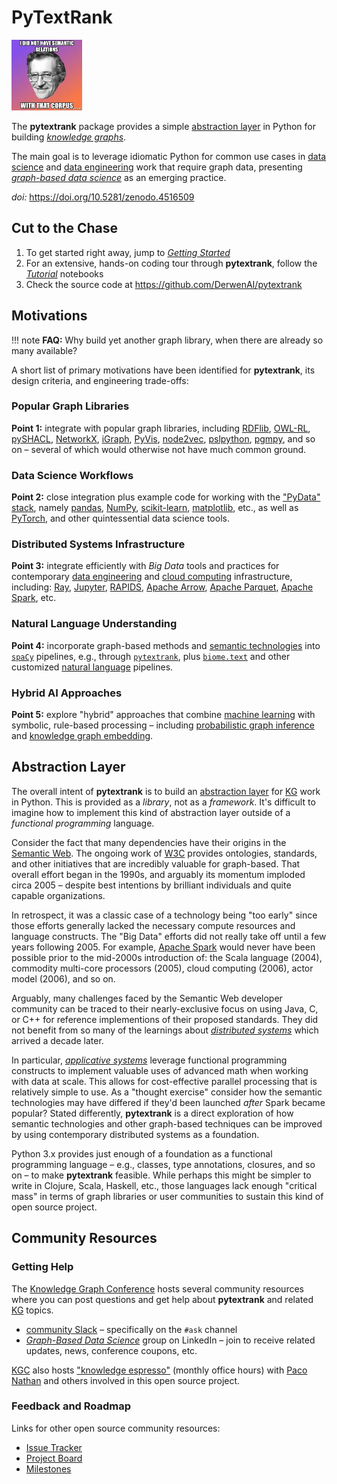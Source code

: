 # PyTextRank

<img src="assets/noam.jpg" width="113" alt="I did not have semantic relations with that corpus"/>

The **pytextrank** package provides a simple
[abstraction layer](glossary/#abstraction-layer)
in Python for building
[*knowledge graphs*](glossary/#knowledge-graph).

The main goal is to leverage idiomatic Python for common use cases in 
[data science](glossary/#data-science)
and 
[data engineering](glossary/#data-engineering)
work that require graph data, presenting 
[*graph-based data science*](glossary/#graph-based-data-science)
as an emerging practice.

*doi:* <https://doi.org/10.5281/zenodo.4516509>


## Cut to the Chase

  1. To get started right away, jump to [*Getting Started*](start/)
  1. For an extensive, hands-on coding tour through **pytextrank**, follow the [*Tutorial*](tutorial/) notebooks
  1. Check the source code at <https://github.com/DerwenAI/pytextrank>


## Motivations

!!! note
    **FAQ:** Why build yet another graph library, when there are already so many available?

A short list of primary motivations have been identified for
**pytextrank**, its design criteria, and engineering trade-offs:


### Popular Graph Libraries

**Point 1:**
integrate with popular graph libraries, including 
[RDFlib](https://rdflib.readthedocs.io/),
[OWL-RL](https://owl-rl.readthedocs.io/),
[pySHACL](https://github.com/RDFLib/pySHACL),
[NetworkX](https://networkx.org/),
[iGraph](https://igraph.org/python/),
[PyVis](https://pyvis.readthedocs.io/), 
[node2vec](http://snap.stanford.edu/node2vec/),
[pslpython](https://psl.linqs.org/),
[pgmpy](https://pgmpy.org/),
and so on –
several of which would otherwise not have much common ground.


### Data Science Workflows

**Point 2:**
close integration plus example code for working with the
["PyData" stack](https://numfocus.org/sponsored-projects),
namely
[pandas](https://pandas.pydata.org/),
[NumPy](https://numpy.org/),
[scikit-learn](https://scikit-learn.org/),
[matplotlib](https://matplotlib.org/),
etc.,
as well as
[PyTorch](https://pytorch.org/),
and other quintessential data science tools.


### Distributed Systems Infrastructure

**Point 3:**
integrate efficiently with *Big Data* tools and practices for contemporary
[data engineering](glossary/#data-engineering)
and
[cloud computing](glossary/#cloud-computing)
infrastructure, including:
[Ray](https://ray.io/),
[Jupyter](https://jupyter.org/),
[RAPIDS](https://rapids.ai/),
[Apache Arrow](https://arrow.apache.org/),
[Apache Parquet](https://parquet.apache.org/),
[Apache Spark](https://spark.apache.org/),
etc.


### Natural Language Understanding

**Point 4:**
incorporate graph-based methods and
[semantic technologies](glossary/#semantic-technologies)
into
[`spaCy`](https://spacy.io/) pipelines, e.g., through 
[`pytextrank`](https://github.com/DerwenAI/pytextrank/), 
plus
[`biome.text`](https://www.recogn.ai/biome-text/)
and other customized
[natural language](glossary/#natural-language)
pipelines.


### Hybrid AI Approaches

**Point 5:**
explore "hybrid" approaches that combine 
[machine learning](glossary/#machine-learning)
with
symbolic, rule-based processing – including 
[probabilistic graph inference](glossary/#probabilistic-graph-inference)
and
[knowledge graph embedding](glossary/#knowledge-graph-embedding).


## Abstraction Layer

The overall intent of **pytextrank** is to build an
[abstraction layer](glossary/#abstraction-layer)
for [KG](glossary/#kg) work in Python.
This is provided as a *library*, not as a *framework*.
It's difficult to imagine how to implement this kind of abstraction
layer outside of a *functional programming* language.

Consider the fact that many dependencies have their origins in the
[Semantic Web](glossary/#semantic-web).
The ongoing work of [W3C](glossary/#w3c)
provides ontologies, standards, and other initiatives that are incredibly
valuable for graph-based.
That overall effort began in the 1990s, and arguably its momentum
imploded circa 2005 – despite best intentions by brilliant individuals
and quite capable organizations.

In retrospect, it was a classic case of a technology being "too early"
since those efforts generally lacked the necessary compute resources
and language constructs.
The "Big Data" efforts did not really take off until a few years 
following 2005.
For example, [Apache Spark](glossary/#apache-spark) would never have 
been possible prior to the mid-2000s introduction of:
the Scala language (2004),
commodity multi-core processors (2005),
cloud computing (2006),
actor model (2006),
and so on.

Arguably, many challenges faced by the Semantic Web developer
community can be traced to their nearly-exclusive focus on using Java,
C, or C++ for reference implementions of their proposed standards.
They did not benefit from so many of the learnings about
[*distributed systems*](glossary/#distributed-systems) which
arrived a decade later.

In particular, [*applicative systems*](glossary/#applicative-systems)
leverage functional programming constructs to implement valuable uses
of advanced math when working with data at scale.
This allows for cost-effective parallel processing that is relatively 
simple to use.
As a "thought exercise" consider how the semantic technologies may
have differed if they'd been launched *after* Spark became popular?
Stated differently, **pytextrank** is a direct exploration of how semantic 
technologies and other graph-based techniques can be improved by
using contemporary distributed systems as a foundation.

Python 3.x provides just enough of a foundation as a functional
programming language – e.g., classes, type annotations, closures, and
so on – to make **pytextrank** feasible.
While perhaps this might be simpler to write in Clojure, Scala,
Haskell, etc., those languages lack enough "critical mass" in
terms of graph libraries or user communities to sustain this kind 
of open source project.


## Community Resources

### Getting Help

The [Knowledge Graph Conference](glossary/#knowledge-graph-conference)
hosts several community resources where you can post questions and 
get help about **pytextrank** and related
[KG](glossary/#kg)
topics.

  * [community Slack](https://knowledgegraphconf.slack.com/archives/C017LUAML8Z) – specifically on the `#ask` channel
  * [*Graph-Based Data Science*](https://www.linkedin.com/groups/6725785/) group on LinkedIn – join to receive related updates, news, conference coupons, etc.


[KGC](glossary/#knowledge-graph-conference)
also hosts 
["knowledge espresso"](https://www.notion.so/KG-Community-Events-Calendar-8aacbe22efa94d9b8b39b7288e22c2d3)
(monthly office hours) with [Paco Nathan](ack/#project-lead) 
and others involved in this open source project.


### Feedback and Roadmap

Links for other open source community resources:

  * [Issue Tracker](https://github.com/DerwenAI/pytextrank/issues)
  * [Project Board](https://github.com/DerwenAI/pytextrank/projects/1)
  * [Milestones](https://github.com/DerwenAI/pytextrank/milestones)
